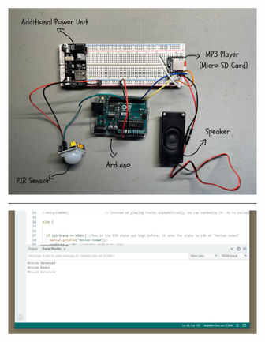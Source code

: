 <img src="/imagesv1/setup1.jpg" alt="wiring-setup-with-all-components">
<hr>

<img src="/imagesv1/detection.JPG" alt="PIR detection">
